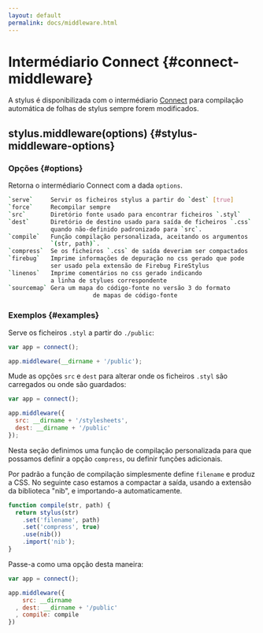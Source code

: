```yaml
---
layout: default
permalink: docs/middleware.html
---
```


# Intermédiario Connect {#connect-middleware}

A stylus é disponibilizada com o intermédiario [Connect](https://github.com/senchalabs/connect) para compilação automática de folhas de stylus sempre forem modificados.

## stylus.middleware(options) {#stylus-middleware-options}

### Opções {#options}

Retorna o intermédiario Connect com a dada `options`.

```bash
`serve`     Servir os ficheiros stylus a partir do `dest` [true]
`force`     Recompilar sempre
`src`       Diretório fonte usado para encontrar ficheiros `.styl`
`dest`      Diretório de destino usado para saída de ficheiros `.css`
            quando não-definido padronizado para `src`.
`compile`   Função compilação personalizada, aceitando os argumentos
            `(str, path)`.
`compress`  Se os ficheiros `.css` de saída deveriam ser compactados
`firebug`   Imprime informações de depuração no css gerado que pode
            ser usado pela extensão de Firebug FireStylus
`linenos`   Imprime comentários no css gerado indicando
            a linha de stylues correspondente
`sourcemap` Gera um mapa do código-fonte no versão 3 do formato
						de mapas de código-fonte
```

### Exemplos {#examples}

Serve os ficheiros `.styl` a partir do `./public`:

```js
var app = connect();

app.middleware(__dirname + '/public');
```

Mude as opções `src` e `dest` para alterar onde os ficheiros `.styl` são carregados ou onde são guardados:

```js
var app = connect();

app.middleware({
  src: __dirname + '/stylesheets',
  dest: __dirname + '/public'
});
```

Nesta seção definimos uma função de compilação personalizada para que possamos definir a opção `compress`, ou definir funções adicionais.

Por padrão a função de compilação simplesmente define `filename` e produz a CSS. No seguinte caso estamos a compactar a saída, usando a extensão da biblioteca "nib", e importando-a automaticamente.

```js
function compile(str, path) {
  return stylus(str)
    .set('filename', path)
    .set('compress', true)
    .use(nib())
    .import('nib');
}
```

Passe-a como uma opção desta maneira:

```js
var app = connect();

app.middleware({
    src: __dirname
  , dest: __dirname + '/public'
  , compile: compile
})
```
